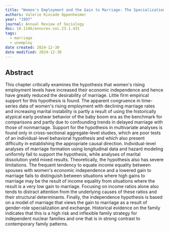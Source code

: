```yaml
---
title: "Women's Employment and the Gain to Marriage: The Specialization and Trading Model"
authors: Valerie Kincade Oppenheimer
year: "1997"
journal: Annual Review of Sociology
doi: 10.1146/annurev.soc.23.1.431
tags:
  - marriage
  - unemploy
date created: 2024-12-30
date modified: 2024-12-30
---
```


## Abstract

This chapter critically examines the hypothesis that women's rising employment levels have increased their economic independence and hence have greatly reduced the desirability of marriage. Little firm empirical support for this hypothesis is found. The apparent congruence in time-series data of women's rising employment with declining marriage rates and increasing marital instability is partly a result of using the historically atypical early postwar behavior of the baby boom era as the benchmark for comparisons and partly due to confounding trends in delayed marriage with those of nonmarriage. Support for the hypothesis in multivariate analyses is found only in cross-sectional aggregate-level studies, which are poor tests of an individual-level behavioral hypothesis and which also present difficulty in establishing the appropriate causal direction. Individual-level analyses of marriage formation using longitudinal data and hazard modeling uniformly fail to support the hypothesis, while analyses of marital dissolution yield mixed results. Theoretically, the hypothesis also has severe limitations. The frequent tendency to equate income equality between spouses with women's economic independence and a lowered gain to marriage fails to distinguish between situations where high gains to marriage may be the result of income equality from situations where the result is a very low gain to marriage. Focusing on income ratios alone also tends to distract attention from the underlying causes of these ratios and their structural determinants. Finally, the independence hypothesis is based on a model of marriage that views the gain to marriage as a result of gender-role specialization and exchange. Historical evidence on the family indicates that this is a high risk and inflexible family strategy for independent nuclear families and one that is in strong contrast to contemporary family patterns.
